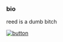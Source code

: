 ### bio
reed is a dumb bitch 

[![button](reedthurber.github.io/photos/file-alt-solid.svg)](https://www.google.com/)
